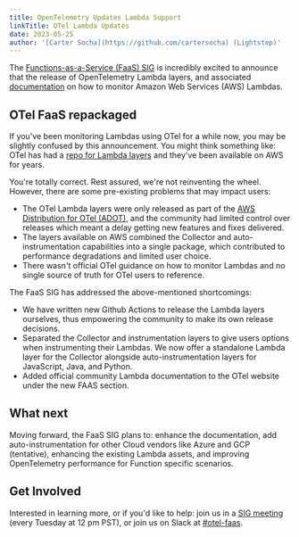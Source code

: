 ```yaml
---
title: OpenTelemetry Updates Lambda Support
linkTitle: OTel Lambda Updates
date: 2023-05-25
author: '[Carter Socha](https://github.com/cartersocha) (Lightstep)'
---
```


The [Functions-as-a-Service (FaaS) SIG](https://docs.google.com/document/d/187XYoQcXQ9JxS_5v2wvZ0NEysaJ02xoOYNXj08pT0zc) is incredibly excited to announce that the release of OpenTelemetry Lambda layers, and associated [documentation](/docs/faas/) on how to
monitor Amazon Web Services (AWS) Lambdas.

## OTel FaaS repackaged

If you've been monitoring Lambdas using OTel for a while now, you may be slightly
confused by this announcement. You might think something like: OTel has had a
[repo for Lambda layers](https://github.com/open-telemetry/opentelemetry-lambda)
and they've been available on AWS for years.

You're totally correct. Rest assured, we're not reinventing the wheel.
However, there are some pre-existing problems that may impact users:

- The OTel Lambda layers were only released as part of the
  [AWS Distribution for OTel (ADOT)](https://aws-otel.github.io/), and the
  community had limited control over releases which meant a delay getting new
  features and fixes delivered.
- The layers available on AWS combined the Collector and auto-instrumentation
  capabilities into a single package, which contributed to performance degradations
  and limited user choice.
- There wasn't official OTel guidance on how to monitor Lambdas and no single
  source of truth for OTel users to reference.

The FaaS SIG has addressed the above-mentioned shortcomings:

- We have written new Github Actions to release the Lambda layers ourselves, thus
  empowering the community to make its own release decisions.
- Separated the Collector and instrumentation layers to give users options
  when instrumenting their Lambdas. We now offer a standalone Lambda
  layer for the Collector alongside auto-instrumentation layers for JavaScript,
  Java, and Python.
- Added official community Lambda documentation to the OTel website under the
  new FAAS section.

## What next

Moving forward, the FaaS SIG plans to: enhance the documentation, add auto-instrumentation for other
Cloud vendors like Azure and GCP (tentative), enhancing the existing Lambda assets, and
improving OpenTelemetry performance for Function specific scenarios.

## Get Involved

Interested in learning more, or if you'd like to help: join us in a
[SIG meeting](https://github.com/open-telemetry/community#implementation-sigs)
(every Tuesday at 12 pm PST), or join us on Slack at 
[#otel-faas](https://cloud-native.slack.com/archives/C04HVBETC9Z).
